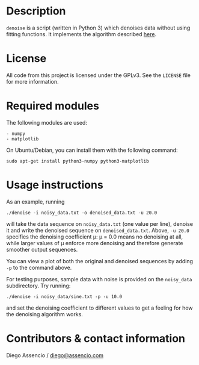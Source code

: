 Description
===========

`denoise` is a script (written in Python 3) which denoises data without using
fitting functions.  It implements the algorithm described
[here](http://diego.assencio.com/?index=df0bdbd936cfac191141770bf91a6b6e).


License
=======

All code from this project is licensed under the GPLv3. See the `LICENSE` file
for more information.


Required modules
================

The following modules are used:

    - numpy
    - matplotlib

On Ubuntu/Debian, you can install them with the following command:

	sudo apt-get install python3-numpy python3-matplotlib


Usage instructions
==================

As an example, running

	./denoise -i noisy_data.txt -o denoised_data.txt -u 20.0

will take the data sequence on `noisy_data.txt` (one value per line), denoise it
and write the denoised sequence on `denoised_data.txt`. Above, `-u 20.0` specifies
the denoising coefficient &mu;: &mu; = 0.0 means no denoising at all, while larger
values of &mu; enforce more denoising and therefore generate smoother output
sequences.

You can view a plot of both the original and denoised sequences by adding `-p`
to the command above.

For testing purposes, sample data with noise is provided on the `noisy_data`
subdirectory. Try running:

	./denoise -i noisy_data/sine.txt -p -u 10.0

and set the denoising coefficient to different values to get a feeling for
how the denoising algorithm works.


Contributors & contact information
==================================

Diego Assencio / diego@assencio.com
